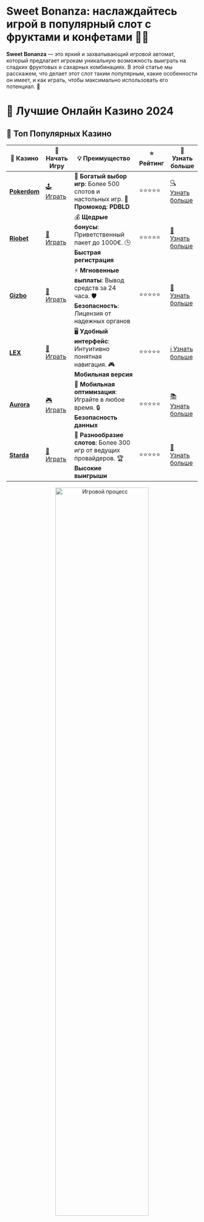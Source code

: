 # Sweet Bonanza: наслаждайтесь игрой в популярный слот с фруктами и конфетами 🍬🍒

**Sweet Bonanza** — это яркий и захватывающий игровой автомат, который предлагает игрокам уникальную возможность выиграть на сладких фруктовых и сахарных комбинациях. В этой статье мы расскажем, что делает этот слот таким популярным, какие особенности он имеет, и как играть, чтобы максимально использовать его потенциал. 🌟

# 🎰 Лучшие Онлайн Казино 2024

## 🌟 Топ Популярных Казино

| 🎲 **Казино** | 🔗 **Начать Игру** | 💡 **Преимущество** | ⭐ **Рейтинг** | 🔗 **Узнать больше** |
|--------------|---------------------|---------------------|----------------|----------------------|
| [**Pokerdom**](https://brandplay.link/4k77v2yx) | [🕹️ Играть](https://brandplay.link/4k77v2yx) | 🎉 **Богатый выбор игр**: Более 500 слотов и настольных игр. 🎁 **Промокод**: **PDBLD** | ⭐⭐⭐⭐⭐ | [🔍 Узнать больше](https://brandplay.link/4k77v2yx) |
| [**Riobet**](https://brandplay.link/7xBLTPyj) | [🎰 Играть](https://brandplay.link/7xBLTPyj) | 💰 **Щедрые бонусы**: Приветственный пакет до 1000€. 🕒 **Быстрая регистрация** | ⭐⭐⭐⭐⭐ | [📖 Узнать больше](https://brandplay.link/7xBLTPyj) |
| [**Gizbo**](https://brandplay.link/bprXw4YV) | [🎲 Играть](https://brandplay.link/bprXw4YV) | ⚡ **Мгновенные выплаты**: Вывод средств за 24 часа. 🛡️ **Безопасность**: Лицензия от надежных органов | ⭐⭐⭐⭐⭐ | [📝 Узнать больше](https://brandplay.link/bprXw4YV) |
| [**LEX**](https://brandplay.link/zW4hdDFV) | [🤑 Играть](https://brandplay.link/zW4hdDFV) | 🖥️ **Удобный интерфейс**: Интуитивно понятная навигация. 🎮 **Мобильная версия** | ⭐⭐⭐⭐⭐ | [ℹ️ Узнать больше](https://brandplay.link/zW4hdDFV) |
| [**Aurora**](https://10trafic-stat2.com/click/668546556bcc6313411604bd/6766/13032/subaccount) | [🎮 Играть](https://10trafic-stat2.com/click/668546556bcc6313411604bd/6766/13032/subaccount) | 📱 **Мобильная оптимизация**: Играйте в любое время. 🔒 **Безопасность данных** | ⭐⭐⭐⭐⭐ | [📚 Узнать больше](https://10trafic-stat2.com/click/668546556bcc6313411604bd/6766/13032/subaccount) |
| [**Starda**](https://brandplay.link/fB7xwRFL) | [🎯 Играть](https://brandplay.link/fB7xwRFL) | 🎰 **Разнообразие слотов**: Более 300 игр от ведущих провайдеров. 🏆 **Высокие выигрыши** | ⭐⭐⭐⭐⭐ | [🔎 Узнать больше](https://brandplay.link/fB7xwRFL) |

<div align="center">
    <img src="https://i.pinimg.com/originals/87/9e/b9/879eb9354dd0699582408b68f2e253b2.gif" alt="Игровой процесс" width="70%">
</div>

## 💎 Лучшие Бонусы и Акции

| 🎲 **Казино** | 🔗 **Начать Игру** | 💡 **Преимущество** | ⭐ **Рейтинг** | 🔗 **Узнать больше** |
|--------------|---------------------|---------------------|----------------|----------------------|
| [**Kometa**](https://brandplay.link/8ZymQJV8) | [🎰 Играть](https://brandplay.link/8ZymQJV8) | 🎁 **Эксклюзивные бонусы**: Регулярные акции и промо. 🔄 **Программы лояльности** | ⭐⭐⭐⭐☆ | [🔍 Узнать больше](https://brandplay.link/8ZymQJV8) |
| [**R7**](https://brandplay.link/bMd3Yjsw) | [🕹️ Играть](https://brandplay.link/bMd3Yjsw) | 🕒 **Круглосуточная поддержка**: Всегда на связи. 💸 **Высокие лимиты** | ⭐⭐⭐⭐☆ | [📖 Узнать больше](https://brandplay.link/bMd3Yjsw) |
| [**7K**](https://brandplay.link/BvQyFShp) | [🎲 Играть](https://brandplay.link/BvQyFShp) | 🌟 **Эксклюзивные бонусы**: Только для VIP игроков. 🎉 **Сезонные акции** | ⭐⭐⭐⭐☆ | [📝 Узнать больше](https://brandplay.link/BvQyFShp) |
| [**Kent**](https://brandplay.link/Fv2WP3js) | [🤑 Играть](https://brandplay.link/Fv2WP3js) | 📈 **Высокий RTP**: Более 98%. 💼 **Профессиональная поддержка** | ⭐⭐⭐⭐☆ | [ℹ️ Узнать больше](https://brandplay.link/Fv2WP3js) |
| [**1Xslots**](https://brandplay.link/hSB1khtr) | [🎮 Играть](https://brandplay.link/hSB1khtr) | 🎉 **Множество акций**: Еженедельные бонусы и турниры. 🛡️ **Безопасность** | ⭐⭐⭐⭐☆ | [📚 Узнать больше](https://brandplay.link/hSB1khtr) |
| [**Gama**](https://brandplay.link/j6NMKsDz) | [🎯 Играть](https://brandplay.link/j6NMKsDz) | 🔍 **Интуитивный интерфейс**: Легкость использования. 🏅 **Престижные турниры** | ⭐⭐⭐⭐☆ | [🔎 Узнать больше](https://brandplay.link/j6NMKsDz) |

<div align="center">
    <img src="https://i.pinimg.com/originals/87/9e/b9/879eb9354dd0699582408b68f2e253b2.gif" alt="Игровой процесс" width="70%">
</div>

## 🚀 Быстрые Выигрыши и Поддержка

| 🎲 **Казино** | 🔗 **Начать Игру** | 💡 **Преимущество** | ⭐ **Рейтинг** | 🔗 **Узнать больше** |
|--------------|---------------------|---------------------|----------------|----------------------|
| [**Onion**](https://brandplay.link/zBGRVpQ9) | [🎰 Играть](https://brandplay.link/zBGRVpQ9) | 🤑 **Низкие ставки**: Идеально для начинающих. 🔄 **Быстрые выводы** | ⭐⭐⭐⭐☆ | [🔍 Узнать больше](https://brandplay.link/zBGRVpQ9) |
| [**Чемпион**](https://temon-gter.cfd/go/lRq?p80412p304504pcc44t17455) | [🕹️ Играть](https://temon-gter.cfd/go/lRq?p80412p304504pcc44t17455) | 🏅 **Лояльная программа**: Награды за активность. 🎁 **Ежемесячные бонусы** | ⭐⭐⭐⭐☆ | [📖 Узнать больше](https://temon-gter.cfd/go/lRq?p80412p304504pcc44t17455) |
| [**Vavada**](https://vavadapartner.pro/?promo=ea5c9275-6854-4505-94fc-95ab18221945-linkb2) | [🎲 Играть](https://vavadapartner.pro/?promo=ea5c9275-6854-4505-94fc-95ab18221945-linkb2) | 🚀 **Быстрая регистрация**: Начните играть мгновенно. 🔐 **Безопасные транзакции** | ⭐⭐⭐⭐☆ | [📝 Узнать больше](https://vavadapartner.pro/?promo=ea5c9275-6854-4505-94fc-95ab18221945-linkb2) |
| [**Friends**](https://gofriends.kim/linkb2) | [🤑 Играть](https://gofriends.kim/linkb2) | 🤝 **Социальные игры**: Играйте с друзьями. 🌐 **Мультиплатформенность** | ⭐⭐⭐⭐☆ | [ℹ️ Узнать больше](https://gofriends.kim/linkb2) |
| [**1WIN**](https://brandplay.link/smXVpBbG) | [🎮 Играть](https://brandplay.link/smXVpBbG) | 🏆 **Турниры с большими призами**: Присоединяйтесь к состязаниям. 🎯 **Акции каждый день** | ⭐⭐⭐⭐⭐ | [🔍 Узнать больше](https://brandplay.link/smXVpBbG) |
| [**Drip**](https://drp-ircp01.com/c07e6a3db) | [🎯 Играть](https://drp-ircp01.com/c07e6a3db) | 🌐 **Инновационные игры**: Новейшие игровые технологии. 🛡️ **Высокая безопасность** | ⭐⭐⭐⭐☆ | [🔎 Узнать больше](https://drp-ircp01.com/c07e6a3db) |

✨ **Выбирайте лучшее казино для себя и наслаждайтесь игрой! Удачи!** ✨

![Sweet Bonanza](https://i.pinimg.com/originals/a9/29/6e/a9296ea1cf6a7c20a985e593451f0323.png)

<div align="center">
    <img src="https://i.pinimg.com/originals/87/9e/b9/879eb9354dd0699582408b68f2e253b2.gif" alt="Sweet Bonanza" width="70%">
</div>

---

### Обзор **Sweet Bonanza** 🍭

**Sweet Bonanza** — это яркий слот, созданный компанией Pragmatic Play, который выделяется своим оригинальным дизайном и интересными бонусами. Этот игровой автомат погружает игрока в мир сладких конфет и фруктов, где каждый спин может принести вам захватывающие выигрыши. 

- **Тема игры**: Фрукты, конфеты и сладости. Этот слот — настоящий рай для любителей ярких и вкусных тем.
- **RTP (возврат игроку)**: 96.51%. Это означает, что в долгосрочной перспективе игроки могут рассчитывать на возврат значительной части своих ставок.
- **Особенности**: Игра предлагает уникальный механизм "cluster pays", где выигрышные комбинации формируются из групп одинаковых символов, а не стандартных линий.

---

### Особенности слота **Sweet Bonanza** 🍬

1. **Механизм "Cluster Pays"** 🎲  
   В отличие от традиционных слотов, где выигрыши образуются по линиям, в **Sweet Bonanza** выигрыши формируются из групп одинаковых символов. Если вы соберете хотя бы 8 одинаковых символов в кластере, вы получите выплату.

2. **Бонусные фриспины** 🎁  
   Когда на экране появляются 4 или более символов "scatter" (раскрученные конфеты), активируются бесплатные вращения. Во время бонусного раунда можно выиграть еще больше, так как символы "multiplier" могут умножать ваш выигрыш на определенный коэффициент.

3. **Опция "Tumble"** 💥  
   После каждого выигрыша символы, которые участвовали в комбинации, исчезают, и на их место падают новые. Это дает шанс для множества выигрышей в одном спине.

4. **Бонусные множители** ✨  
   Во время фриспинов символы с множителями могут появляться на барабанах, увеличивая ваш выигрыш в несколько раз. Это может привести к очень щедрым выплатам.

---

### Как играть в **Sweet Bonanza** и выиграть? 💸

1. **Изучите правила** 📚  
   Перед тем как начать играть на реальные деньги, важно ознакомиться с правилами игры и ее бонусными функциями. Ознакомьтесь с таблицей выплат, чтобы понять, какие комбинации символов наиболее прибыльны.

2. **Управляйте банкроллом** 💰  
   Всегда устанавливайте лимиты на ставки и придерживайтесь их. Это поможет вам избежать неразумных потерь и даст возможность наслаждаться игрой на более длительное время.

3. **Используйте фриспины** 🎰  
   Пробуйте активировать бонусные фриспины, чтобы повысить свои шансы на получение крупных выигрышей. Во время бесплатных вращений можно выиграть очень много, благодаря дополнительным множителям.

4. **Пробуйте демо-режим** 🆓  
   Прежде чем играть на реальные деньги, воспользуйтесь демо-режимом, чтобы потренироваться и понять, как работает слот. Это поможет вам лучше подготовиться к настоящей игре.

---

### Преимущества игры в **Sweet Bonanza** 💥

1. **Высокие шансы на крупные выигрыши** 💸  
   Благодаря бонусам и механизму "Tumble" вы можете получить несколько выигрышей подряд в одном спине, что значительно увеличивает шансы на большой выигрыш.

2. **Яркая и веселая графика** 🎨  
   Тема игры с конфетами и фруктами создает атмосферу праздника и радости, что делает игру увлекательной и приятной.

3. **Доступность на мобильных устройствах** 📱  
   **Sweet Bonanza** доступна для игры как на компьютере, так и на мобильных устройствах, что позволяет играть в любое время и в любом месте.

4. **Щедрые бонусы и фриспины** 🎁  
   Бонусные фриспины и множители делают игру еще более увлекательной и прибыльной.

---

### Заключение 🎯

**Sweet Bonanza** — это отличный выбор для тех, кто ищет веселый и прибыльный игровой автомат с ярким дизайном и захватывающими бонусами. Механизм "Cluster Pays", фриспины с множителями и опция "Tumble" делают эту игру одной из самых интересных в мире онлайн-слотов. Наслаждайтесь сладкими выигрышами, играя в **Sweet Bonanza**!

💬 **Попробуйте **Sweet Bonanza** и испытайте удачу в мире сладких выигрышей!**
